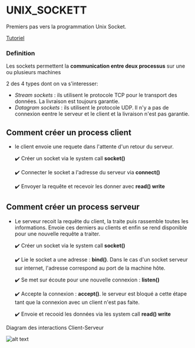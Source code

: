# UNIX_SOCKETT

Premiers pas vers la programmation Unix Socket.

[Tutoriel](https://www.tutorialspoint.com/unix_sockets/index.htm)


### Definition

Les sockets permettent la **communication entre deux processus** sur une ou plusieurs machines



2 des 4 types dont on va s'interesser:
- _Stream sockets_ : ils utilisent le protocole TCP pour le transport des données. La livraison est toujours garantie.
- _Datagram sockets_ : ils utilisent le protocole UDP. Il n'y a pas de connexion eentre le serveur et le client et la livraison n'est pas garantie.




## Comment créer un process client

- le client envoie une requete dans l'attente d'un retour du serveur.

    :heavy_check_mark: Créer un socket via le system call **socket()**


    :heavy_check_mark: Connecter le socket a l'adresse du serveur via **connect()**


    :heavy_check_mark: Envoyer la requête et recevoir les donner avec **read() write**




## Comment créer un process serveur

- Le serveur recoit la requête du client, la traite puis rassemble toutes les informations. Envoie ces derniers au clients et enfin se rend disponible pour une nouvelle requête a traiter.

    :heavy_check_mark: Créer un socket via le system call **socket()**


    :heavy_check_mark: Lie le socket a une adresse : **bind()**. Dans le cas d'un socket serveur sur internet, l'adresse correspond au port de la machine hôte.


    :heavy_check_mark: Se met sur écoute pour une nouvelle connexion : **listen()**


    :heavy_check_mark: Accepte la connexion : **accept()**. le serveur est bloqué a cette étape tant que la connexion avec un client n'est pas faite.


    :heavy_check_mark: Envoie et recooid les données via les system call **read() write**



Diagram des interactions Client-Serveur

![alt text](https://www.tutorialspoint.com/unix_sockets/images/socket_client_server.gif)